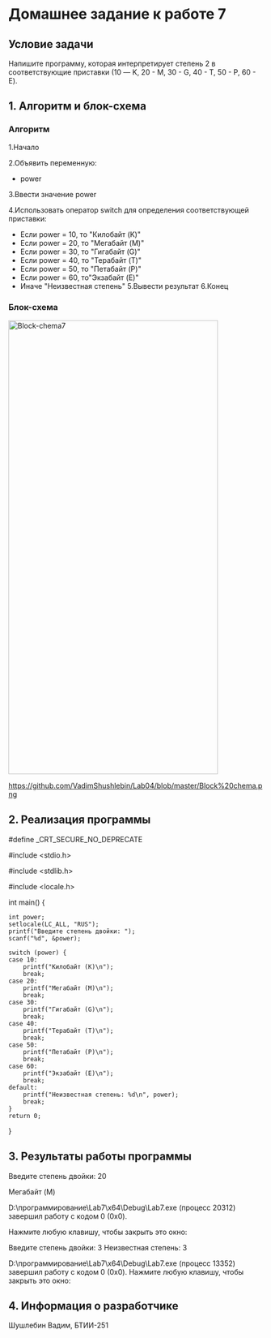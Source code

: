 # Домашнее задание к работе 7

## Условие задачи

Напишите программу, которая интерпретирует степень 2 в соответствующие приставки (10 — K, 20 - M, 30 - G, 40 - T, 50 - P, 60 - E).

## 1. Алгоритм и блок-схема
### Алгоритм
1.Начало

2.Объявить переменную:

- power

3.Ввести значение power
   
4.Использовать оператор switch для определения соответствующей приставки:
   - Если power = 10, то "Килобайт (K)"
   - Если power = 20, то "Мегабайт (M)"
   - Если power = 30, то "Гигабайт (G)"
   - Если power = 40, то "Терабайт (T)"
   - Если power = 50, то "Петабайт (P)"
   - Если power = 60, то"Экзабайт (E)"
   - Иначе "Неизвестная степень"
5.Вывести результат
6.Конец

### Блок-схема

<img width="414" height="895" alt="Block-chema7" src="https://github.com/user-attachments/assets/ebfd2da7-6e81-4259-bb40-f76872a2e1b9" />

https://github.com/VadimShushlebin/Lab04/blob/master/Block%20chema.png

## 2. Реализация программы

#define _CRT_SECURE_NO_DEPRECATE

#include <stdio.h>

#include <stdlib.h>

#include <locale.h>

int main()
{
    
    int power;
    setlocale(LC_ALL, "RUS");
    printf("Введите степень двойки: ");
    scanf("%d", &power);

    switch (power) {
    case 10:
        printf("Килобайт (K)\n");
        break;
    case 20:
        printf("Мегабайт (M)\n");
        break;
    case 30:
        printf("Гигабайт (G)\n");
        break;
    case 40:
        printf("Терабайт (T)\n");
        break;
    case 50:
        printf("Петабайт (P)\n");
        break;
    case 60:
        printf("Экзабайт (E)\n");
        break;
    default:
        printf("Неизвестная степень: %d\n", power);
        break;
    }
    return 0;
}

## 3. Результаты работы программы

Введите степень двойки: 20

Мегабайт (M)

D:\программирование\Lab7\x64\Debug\Lab7.exe (процесс 20312) завершил работу с кодом 0 (0x0).

Нажмите любую клавишу, чтобы закрыть это окно:


Введите степень двойки: 3
Неизвестная степень: 3

D:\программирование\Lab7\x64\Debug\Lab7.exe (процесс 13352) завершил работу с кодом 0 (0x0).
Нажмите любую клавишу, чтобы закрыть это окно:

## 4. Информация о разработчике

Шушлебин Вадим, БТИИ-251


